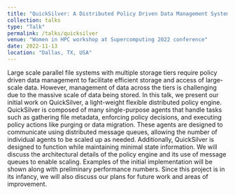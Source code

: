 ```yaml
---
title: "QuickSilver: A Distributed Policy Driven Data Management System"
collection: talks
type: "Talk"
permalink: /talks/quicksilver
venue: "Women in HPC workshop at Supercomputing 2022 conference"
date: 2022-11-13
location: "Dallas, TX, USA"
---
```


Large scale parallel file systems with multiple storage tiers require policy driven data management to facilitate efficient storage and access of large-scale data. However, management of data across the tiers is challenging due to the massive scale of data being stored. In this talk, we present our initial work on QuickSilver, a light-weight flexible distributed policy engine. QuickSilver is composed of many single-purpose agents that handle tasks such as gathering file metadata, enforcing policy decisions, and executing policy actions like purging or data migration. These agents are designed to communicate using distributed message queues, allowing the number of individual agents to be scaled up as needed. Additionally, QuickSilver is designed to function while maintaining minimal state information. We will discuss the architectural details of the policy engine and its use of message queues to enable scaling.  Examples of the initial implementation will be shown along with preliminary performance numbers. Since this project is in its infancy, we will also discuss our plans for future work and areas of improvement.
